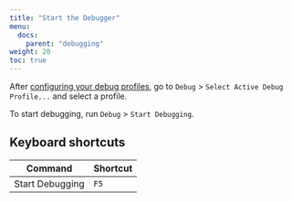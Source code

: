 ```yaml
---
title: "Start the Debugger"
menu:
  docs:
    parent: "debugging"
weight: 20
toc: true
---
```


After [configuring your debug profiles](setting-up-debugger), go to `Debug` &gt;
`Select Active Debug Profile...` and select a profile.

To start debugging, run `Debug` &gt; `Start Debugging`.

## Keyboard shortcuts

| Command         | Shortcut |
| --------------- | -------- |
| Start Debugging | `F5`     |
